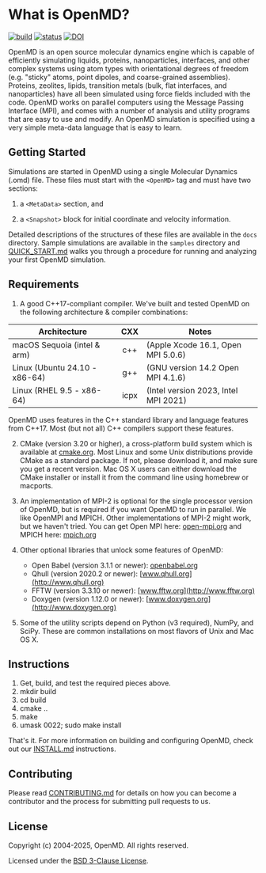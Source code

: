 # What is OpenMD?

[![build](https://github.com/OpenMD/OpenMD/workflows/build/badge.svg)](https://github.com/OpenMD/OpenMD/actions?query=workflow%3Abuild) [![status](https://joss.theoj.org/papers/8841bf23a51ceaf3439f455219043855/status.svg)](https://joss.theoj.org/papers/8841bf23a51ceaf3439f455219043855) [![DOI](https://zenodo.org/badge/DOI/10.5281/zenodo.13953130.svg)](https://doi.org/10.5281/zenodo.13953130)

OpenMD is an open source molecular dynamics engine which is capable of
efficiently simulating liquids, proteins, nanoparticles, interfaces,
and other complex systems using atom types with orientational degrees
of freedom (e.g. "sticky" atoms, point dipoles, and coarse-grained
assemblies). Proteins, zeolites, lipids, transition metals (bulk, flat
interfaces, and nanoparticles) have all been simulated using force
fields included with the code. OpenMD works on parallel computers
using the Message Passing Interface (MPI), and comes with a number of
analysis and utility programs that are easy to use and modify. An
OpenMD simulation is specified using a very simple meta-data language
that is easy to learn.

## Getting Started

Simulations are started in OpenMD using a single Molecular Dynamics (.omd)
file. These files must start with the `<OpenMD>` tag and must have two
sections:

  1) a `<MetaData>` section, and

  2) a `<Snapshot>` block for initial coordinate and velocity information.

Detailed descriptions of the structures of these files are available
in the `docs` directory. Sample simulations are available in the
`samples` directory and [QUICK_START.md](QUICK_START.md) walks you through a
procedure for running and analyzing your first OpenMD simulation.

## Requirements

 1) A good C++17-compliant compiler. We've built and tested OpenMD on the
    following architecture & compiler combinations:

| Architecture                  | CXX  | Notes                                |
|-------------------------------|:----:|--------------------------------------|
| macOS Sequoia (intel & arm)   | c++  | (Apple Xcode 16.1, Open MPI 5.0.6)   |
| Linux (Ubuntu 24.10 - x86-64) | g++  | (GNU version 14.2  Open MPI 4.1.6)   |
| Linux (RHEL 9.5 - x86-64)     | icpx | (Intel version 2023, Intel MPI 2021) |

  OpenMD uses features in the C++ standard library and language features from
  C++17. Most (but not all) C++ compilers support these features.

 2) CMake (version 3.20 or higher), a cross-platform build system which
    is available at [cmake.org](http://www.cmake.org). Most Linux and
    some Unix distributions provide CMake as a standard package. If not,
    please download it, and make sure you get a recent version. Mac OS X
    users can either download the CMake installer or install it from the
    command line using homebrew or macports.

 4) An implementation of MPI-2 is optional for the single processor
    version of OpenMD, but is required if you want OpenMD to run in
    parallel. We like OpenMPI and MPICH. Other implementations of
    MPI-2 might work, but we haven't tried. You can get Open MPI here:
    [open-mpi.org](http://www.open-mpi.org/) and MPICH here:
    [mpich.org](https://www.mpich.org/)

 6) Other optional libraries that unlock some features of OpenMD:

      + Open Babel (version 3.1.1 or newer):  [openbabel.org](http://openbabel.org)
      + Qhull (version 2020.2 or newer):      [www.qhull.org](http://www.qhull.org)
      + FFTW (version 3.3.10 or newer):       [www.fftw.org](http://www.fftw.org)
      + Doxygen (version 1.12.0 or newer):    [www.doxygen.org](http://www.doxygen.org)

 7) Some of the utility scripts depend on Python (v3 required), NumPy,
    and SciPy. These are common installations on most flavors of Unix and
    Mac OS X.

## Instructions

 1) Get, build, and test the required pieces above.
 2) mkdir build
 3) cd build
 4) cmake ..
 5) make
 6) umask 0022; sudo make install

That's it. For more information on building and configuring OpenMD, check out our [INSTALL.md](docs/INSTALL.md) instructions.

## Contributing

Please read [CONTRIBUTING.md](.github/CONTRIBUTING.md) for details on how you can become a contributor and the process for submitting pull requests to us.

## License

Copyright (c) 2004-2025, OpenMD. All rights reserved.

Licensed under the [BSD 3-Clause License](LICENSE).

